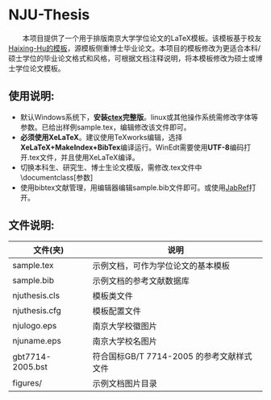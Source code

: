 # NJU-Thesis

　　本项目提供了一个用于排版南京大学学位论文的LaTeX模板。该模板基于校友[Haixing-Hu的模板](https://github.com/Haixing-Hu/nju-thesis)，源模板侧重博士毕业论文。本项目的模板修改为更适合本科/硕士学位的毕业论文格式和风格，可根据文档注释说明，将本模板修改为硕士或博士学位论文模板。  
  
## 使用说明:
* 默认Windows系统下，**安装[ctex](http://www.ctex.org/CTeXDownload/)完整版**。linux或其他操作系统需修改字体等参数。已给出样例sample.tex，编辑修改该文件即可。
* **必须使用XeLaTeX**。建议使用TeXworks编辑，选择**XeLaTeX+MakeIndex+BibTex**编译运行。WinEdt需要使用**UTF-8**编码打开.tex文件，并且使用XeLaTeX编译。
* 切换本科生、研究生、博士生论文模版，需修改.tex文件中\documentclass[参数]
* 使用bibtex文献管理，用编辑器编辑sample.bib文件即可。或使用[JabRef](http://www.jabref.org/)打开。

## 文件说明:
|文件(夹)|说明|
|-|-|
|sample.tex | 示例文档，可作为学位论文的基本模板|
|sample.bib | 示例文档的参考文献数据库|
|njuthesis.cls | 模板类文件|
|njuthesis.cfg | 模板配置文件|
|njulogo.eps | 南京大学校徽图片|
|njuname.eps | 南京大学校名图片|
|gbt7714-2005.bst | 符合国标GB/T 7714-2005 的参考文献样式文件|
|figures/ | 示例文档图片目录|
